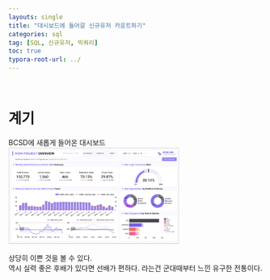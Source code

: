 ```yaml
---
layouts: single
title: "대시보드에 들어갈 신규유저 카운트하기"
categories: sql
tag: [SQL, 신규유저, 빅쿼리]
toc: true
typora-root-url: ../
---
```



<br>

# 계기 

BCSD에 새롭게 들어온 대시보드   
<img src="/images/2025-02-15-SQL-new-user-cnt/image-20250215155019200.png" alt="image-20250215155019200" style="zoom:33%;" />

상당히 이쁜 것을 볼 수 있다.   
역시 실력 좋은 후배가 있다면 선배가 편하다. 라는건 군대때부터 느낀 유구한 전통이다.
